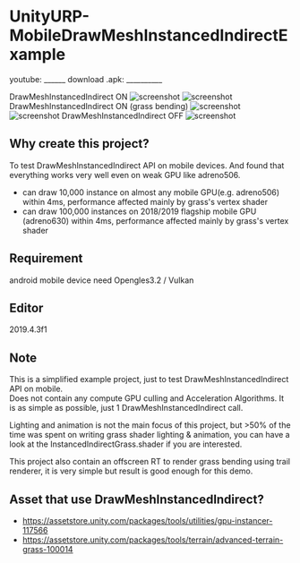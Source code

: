 # UnityURP-MobileDrawMeshInstancedIndirectExample

youtube: ______
download .apk: __________

 DrawMeshInstancedIndirect ON
 ![screenshot](https://i.imgur.com/DDPbFhQ.png)
 ![screenshot](https://i.imgur.com/rBvlLeG.png)
 DrawMeshInstancedIndirect ON (grass bending)
 ![screenshot](https://i.imgur.com/QDXbEZw.png)
 ![screenshot](https://i.imgur.com/E7wEEPR.png)
 DrawMeshInstancedIndirect OFF
 ![screenshot](https://i.imgur.com/xOhTW6d.png)
 
 Why create this project?
 -------------
 To test DrawMeshInstancedIndirect API on mobile devices. And found that everything works very well even on weak GPU like adreno506.  
- can draw 10,000 instance on almost any mobile GPU(e.g. adreno506) within 4ms, performance affected mainly by grass's vertex shader
- can draw 100,000 instances on 2018/2019 flagship mobile GPU (adreno630) within 4ms, performance affected mainly by grass's vertex shader
 
 Requirement
 -----------------
 android mobile device need Opengles3.2 / Vulkan
 
 Editor
 ------------
 2019.4.3f1
 
 Note
 -------------
 This is a simplified example project, just to test DrawMeshInstancedIndirect API on mobile.  
 Does not contain any compute GPU culling and Acceleration Algorithms. It is as simple as possible, just 1 DrawMeshInstancedIndirect call.
 
 Lighting and animation is not the main focus of this project, but >50% of the time was spent on writing grass shader lighting & animation, you can have a look at the InstancedIndirectGrass.shader if you are interested.  
 
 This project also contain an offscreen RT to render grass bending using trail renderer, it is very simple but result is good enough for this demo.
 
Asset that use DrawMeshInstancedIndirect?
-------------------
- https://assetstore.unity.com/packages/tools/utilities/gpu-instancer-117566
- https://assetstore.unity.com/packages/tools/terrain/advanced-terrain-grass-100014
